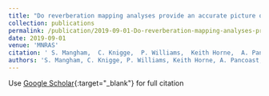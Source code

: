 ```yaml
---
title: "Do reverberation mapping analyses provide an accurate picture of the broad-line region?"
collection: publications
permalink: /publication/2019-09-01-Do-reverberation-mapping-analyses-provide-an-accurate-picture-of-the-broad-line-region
date: 2019-09-01
venue: 'MNRAS'
citation: ' S. Mangham,  C. Knigge,  P. Williams,  Keith Horne,  A. Pancoast,  J. Matthews,  K. Long,  S. Sim,  N. Higginbottom, &quot;Do reverberation mapping analyses provide an accurate picture of the broad-line region?.&quot; MNRAS, 2019.'
authors: 'S. Mangham, C. Knigge, P. Williams, Keith Horne, A. Pancoast, J. Matthews, K. Long, S. Sim, N. Higginbottom, '
---
```

Use [Google Scholar](https://scholar.google.com/scholar?q=Do+reverberation+mapping+analyses+provide+an+accurate+picture+of+the+broad+line+region?){:target="_blank"} for full citation